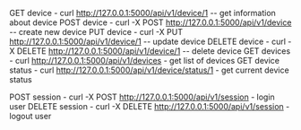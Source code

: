 GET device - curl http://127.0.0.1:5000/api/v1/device/1      -- get information about device
POST device - curl -X POST http://127.0.0.1:5000/api/v1/device   -- create new device
PUT device - curl -X PUT http://127.0.0.1:5000/api/v1/device/1   -- update device
DELETE device - curl -X DELETE http://127.0.0.1:5000/api/v1/device/1  -- delete device
GET devices - curl http://127.0.0.1:5000/api/v1/devices - get list of devices
GET device status - curl http://127.0.0.1:5000/api/v1/device/status/1 - get current device status

POST session - curl -X POST http://127.0.0.1:5000/api/v1/session - login user
DELETE session - curl -X DELETE http://127.0.0.1:5000/api/v1/session - logout user
